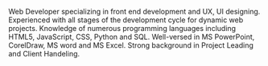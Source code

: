 Web Developer specializing in front end development and UX, UI designing. Experienced with all stages of the development cycle for dynamic web projects. Knowledge of numerous programming languages including HTML5, JavaScript, CSS, Python and SQL. Well-versed in MS PowerPoint, CorelDraw, MS word and MS Excel. Strong background in Project Leading and Client Handeling.
